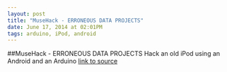 ```yaml
---
layout: post
title: "MuseHack - ERRONEOUS DATA PROJECTS"
date: June 17, 2014 at 02:01PM
tags: arduino, iPod, android
---
```

##MuseHack - ERRONEOUS DATA PROJECTS
Hack an old iPod using an Android and an Arduino
[link to source](http://ift.tt/1vuZx7H) 
